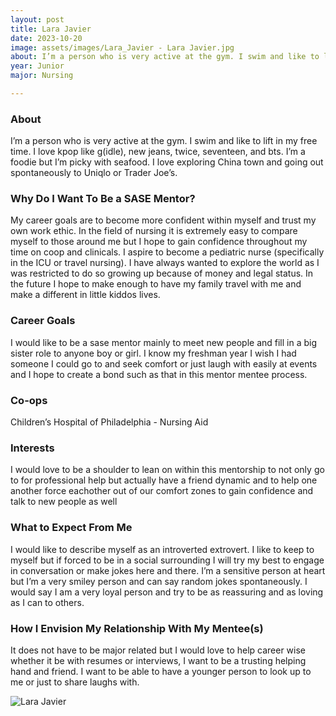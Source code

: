 ```yaml
---
layout: post
title: Lara Javier  
date: 2023-10-20
image: assets/images/Lara_Javier - Lara Javier.jpg
about: I’m a person who is very active at the gym. I swim and like to lift in my free time. I love kpop like g(idle), new jeans, twice, seventeen, and bts. I’m a foodie but I’m picky with seafood. I love exploring China town and going out spontaneously to Uniqlo or Trader Joe’s.
year: Junior
major: Nursing

---
```


### About

I’m a person who is very active at the gym. I swim and like to lift in my free time. I love kpop like g(idle), new jeans, twice, seventeen, and bts. I’m a foodie but I’m picky with seafood. I love exploring China town and going out spontaneously to Uniqlo or Trader Joe’s.

### Why Do I Want To Be a SASE Mentor?

My career goals are to become more confident within myself and trust my own work ethic. In the field of nursing it is extremely easy to compare myself to those around me but I hope to gain confidence throughout my time on coop and clinicals. I aspire to become a pediatric nurse (specifically in the ICU or travel nursing). I have always wanted to explore the world as I was restricted to do so growing up because of money and legal status. In the future I hope to make enough to have my family travel with me and make a different in little kiddos lives. 

### Career Goals

I would like to be a sase mentor mainly to meet new people and fill in a big sister role to anyone boy or girl. I know my freshman year I wish I had someone I could go to and seek comfort or just laugh with easily at events and I hope to create a bond such as that in this mentor mentee process. 

### Co-ops

Children’s Hospital of Philadelphia - Nursing Aid

### Interests

I would love to be a shoulder to lean on within this mentorship to not only go to for professional help but actually have a friend dynamic and to help one another force eachother out of our comfort zones to gain confidence and talk to new people as well

### What to Expect From Me

I would like to describe myself as an introverted extrovert. I like to keep to myself but if forced to be in a social surrounding I will try my best to engage in conversation or make jokes here and there. I’m a sensitive person at heart but I’m a very smiley person and can say random jokes spontaneously. I would say I am a very loyal person and try to be as reassuring and as loving as I can to others. 

### How I Envision My Relationship With My Mentee(s) 

It does not have to be major related but I would love to help career wise whether it be with resumes or interviews, I want to be a trusting helping hand and friend. I want to be able to have a younger person to look up to me or just to share laughs with. 

<div class="text-center my-5">
    <img src="https://sase-drexel.github.io/mentorship-2023/assets/images/Lara_Javier - Lara Javier.jpg" alt="Lara Javier " class="rounded post-img" />
</div>
